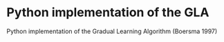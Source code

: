 # Python implementation of the GLA
Python implementation of the Gradual Learning Algorithm (Boersma 1997)
